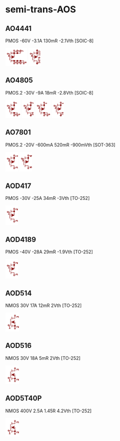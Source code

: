 # semi-trans-AOS

## AO4441
PMOS -60V -3.1A 130mR -2.1Vth [SOIC-8]

![AO4441__1__1](/images/semi-trans-AOS__AO4441__1__1.png?raw=true) 
![AO4441__1__2](/images/semi-trans-AOS__AO4441__1__2.png?raw=true) 

## AO4805
PMOS.2 -30V -9A 18mR -2.8Vth [SOIC-8]

![AO4805__1__1](/images/semi-trans-AOS__AO4805__1__1.png?raw=true) 
![AO4805__1__2](/images/semi-trans-AOS__AO4805__1__2.png?raw=true) 
![AO4805__2__1](/images/semi-trans-AOS__AO4805__2__1.png?raw=true) 
![AO4805__2__2](/images/semi-trans-AOS__AO4805__2__2.png?raw=true) 

## AO7801
PMOS.2 -20V -600mA 520mR -900mVth [SOT-363]

![AO7801__1__1](/images/semi-trans-AOS__AO7801__1__1.png?raw=true) 
![AO7801__2__1](/images/semi-trans-AOS__AO7801__2__1.png?raw=true) 

## AOD417
PMOS -30V -25A 34mR -3Vth [TO-252]

![AOD417__1__1](/images/semi-trans-AOS__AOD417__1__1.png?raw=true) 

## AOD4189
PMOS -40V -28A 29mR -1.9Vth [TO-252]

![AOD4189__1__1](/images/semi-trans-AOS__AOD417__1__1.png?raw=true) 

## AOD514
NMOS 30V 17A 12mR 2Vth [TO-252]

![AOD514__1__1](/images/semi-trans-Infineon__IRFML8244__1__1.png?raw=true) 

## AOD516
NMOS 30V 18A 5mR 2Vth [TO-252]

![AOD516__1__1](/images/semi-trans-Infineon__IRFML8244__1__1.png?raw=true) 

## AOD5T40P
NMOS 400V 2.5A 1.45R 4.2Vth [TO-252]

![AOD5T40P__1__1](/images/semi-trans-Infineon__IRFML8244__1__1.png?raw=true) 

